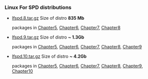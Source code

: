### Linux For SPD distributions

- [lfspd.8.tar.gz](lfspd.8.tar.gz) Size of distro <b>835 Mb</b> 

   packages in [Chapter5](../Chapter5), [Chapter6](../Chapter6), [Chapter7](../Chapter7), [Chapter8](../Chapter8)

- [lfspd.9.tar.gz](lfspd.9.tar.gz) Size of distro <b>~ 1.3Gb</b> 

   packages in [Chapter5](../Chapter5), [Chapter6](../Chapter6), [Chapter7](../Chapter7), [Chapter8](../Chapter8), [Chapter9](../Chapter9)

- [lfspd.10.tar.gz](lfspd.10.tar.gz) Size of distro <b>~ 4.2Gb</b>

   packages in [Chapter5](../Chapter5), [Chapter6](../Chapter6), [Chapter7](../Chapter7), [Chapter8](../Chapter8), [Chapter9](../Chapter9), [Chapter10](../Chapter10)
